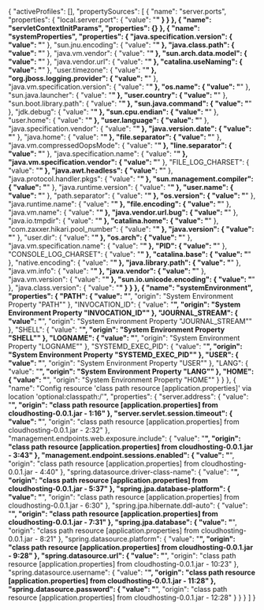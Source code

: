 {
  "activeProfiles": [],
  "propertySources": [
    {
      "name": "server.ports",
      "properties": {
        "local.server.port": {
          "value": "******"
        }
      }
    },
    {
      "name": "servletContextInitParams",
      "properties": {}
    },
    {
      "name": "systemProperties",
      "properties": {
        "java.specification.version": {
          "value": "******"
        },
        "sun.jnu.encoding": {
          "value": "******"
        },
        "java.class.path": {
          "value": "******"
        },
        "java.vm.vendor": {
          "value": "******"
        },
        "sun.arch.data.model": {
          "value": "******"
        },
        "java.vendor.url": {
          "value": "******"
        },
        "catalina.useNaming": {
          "value": "******"
        },
        "user.timezone": {
          "value": "******"
        },
        "org.jboss.logging.provider": {
          "value": "******"
        },
        "java.vm.specification.version": {
          "value": "******"
        },
        "os.name": {
          "value": "******"
        },
        "sun.java.launcher": {
          "value": "******"
        },
        "user.country": {
          "value": "******"
        },
        "sun.boot.library.path": {
          "value": "******"
        },
        "sun.java.command": {
          "value": "******"
        },
        "jdk.debug": {
          "value": "******"
        },
        "sun.cpu.endian": {
          "value": "******"
        },
        "user.home": {
          "value": "******"
        },
        "user.language": {
          "value": "******"
        },
        "java.specification.vendor": {
          "value": "******"
        },
        "java.version.date": {
          "value": "******"
        },
        "java.home": {
          "value": "******"
        },
        "file.separator": {
          "value": "******"
        },
        "java.vm.compressedOopsMode": {
          "value": "******"
        },
        "line.separator": {
          "value": "******"
        },
        "java.specification.name": {
          "value": "******"
        },
        "java.vm.specification.vendor": {
          "value": "******"
        },
        "FILE_LOG_CHARSET": {
          "value": "******"
        },
        "java.awt.headless": {
          "value": "******"
        },
        "java.protocol.handler.pkgs": {
          "value": "******"
        },
        "sun.management.compiler": {
          "value": "******"
        },
        "java.runtime.version": {
          "value": "******"
        },
        "user.name": {
          "value": "******"
        },
        "path.separator": {
          "value": "******"
        },
        "os.version": {
          "value": "******"
        },
        "java.runtime.name": {
          "value": "******"
        },
        "file.encoding": {
          "value": "******"
        },
        "java.vm.name": {
          "value": "******"
        },
        "java.vendor.url.bug": {
          "value": "******"
        },
        "java.io.tmpdir": {
          "value": "******"
        },
        "catalina.home": {
          "value": "******"
        },
        "com.zaxxer.hikari.pool_number": {
          "value": "******"
        },
        "java.version": {
          "value": "******"
        },
        "user.dir": {
          "value": "******"
        },
        "os.arch": {
          "value": "******"
        },
        "java.vm.specification.name": {
          "value": "******"
        },
        "PID": {
          "value": "******"
        },
        "CONSOLE_LOG_CHARSET": {
          "value": "******"
        },
        "catalina.base": {
          "value": "******"
        },
        "native.encoding": {
          "value": "******"
        },
        "java.library.path": {
          "value": "******"
        },
        "java.vm.info": {
          "value": "******"
        },
        "java.vendor": {
          "value": "******"
        },
        "java.vm.version": {
          "value": "******"
        },
        "sun.io.unicode.encoding": {
          "value": "******"
        },
        "java.class.version": {
          "value": "******"
        }
      }
    },
    {
      "name": "systemEnvironment",
      "properties": {
        "PATH": {
          "value": "******",
          "origin": "System Environment Property \"PATH\""
        },
        "INVOCATION_ID": {
          "value": "******",
          "origin": "System Environment Property \"INVOCATION_ID\""
        },
        "JOURNAL_STREAM": {
          "value": "******",
          "origin": "System Environment Property \"JOURNAL_STREAM\""
        },
        "SHELL": {
          "value": "******",
          "origin": "System Environment Property \"SHELL\""
        },
        "LOGNAME": {
          "value": "******",
          "origin": "System Environment Property \"LOGNAME\""
        },
        "SYSTEMD_EXEC_PID": {
          "value": "******",
          "origin": "System Environment Property \"SYSTEMD_EXEC_PID\""
        },
        "USER": {
          "value": "******",
          "origin": "System Environment Property \"USER\""
        },
        "LANG": {
          "value": "******",
          "origin": "System Environment Property \"LANG\""
        },
        "HOME": {
          "value": "******",
          "origin": "System Environment Property \"HOME\""
        }
      }
    },
    {
      "name": "Config resource 'class path resource [application.properties]' via location 'optional:classpath:/'",
      "properties": {
        "server.address": {
          "value": "******",
          "origin": "class path resource [application.properties] from cloudhosting-0.0.1.jar - 1:16"
        },
        "server.servlet.session.timeout": {
          "value": "******",
          "origin": "class path resource [application.properties] from cloudhosting-0.0.1.jar - 2:32"
        },
        "management.endpoints.web.exposure.include": {
          "value": "******",
          "origin": "class path resource [application.properties] from cloudhosting-0.0.1.jar - 3:43"
        },
        "management.endpoint.sessions.enabled": {
          "value": "******",
          "origin": "class path resource [application.properties] from cloudhosting-0.0.1.jar - 4:40"
        },
        "spring.datasource.driver-class-name": {
          "value": "******",
          "origin": "class path resource [application.properties] from cloudhosting-0.0.1.jar - 5:37"
        },
        "spring.jpa.database-platform": {
          "value": "******",
          "origin": "class path resource [application.properties] from cloudhosting-0.0.1.jar - 6:30"
        },
        "spring.jpa.hibernate.ddl-auto": {
          "value": "******",
          "origin": "class path resource [application.properties] from cloudhosting-0.0.1.jar - 7:31"
        },
        "spring.jpa.database": {
          "value": "******",
          "origin": "class path resource [application.properties] from cloudhosting-0.0.1.jar - 8:21"
        },
        "spring.datasource.platform": {
          "value": "******",
          "origin": "class path resource [application.properties] from cloudhosting-0.0.1.jar - 9:28"
        },
        "spring.datasource.url": {
          "value": "******",
          "origin": "class path resource [application.properties] from cloudhosting-0.0.1.jar - 10:23"
        },
        "spring.datasource.username": {
          "value": "******",
          "origin": "class path resource [application.properties] from cloudhosting-0.0.1.jar - 11:28"
        },
        "spring.datasource.password": {
          "value": "******",
          "origin": "class path resource [application.properties] from cloudhosting-0.0.1.jar - 12:28"
        }
      }
    }
  ]
}
